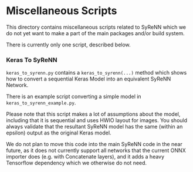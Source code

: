 # Miscellaneous Scripts
This directory contains miscellaneous scripts related to SyReNN which we do not
yet want to make a part of the main packages and/or build system.

There is currently only one script, described below.

### Keras To SyReNN
`keras_to_syrenn.py` contains a `keras_to_syrenn(...)` method which shows how
to convert a sequential Keras Model into an equivalent SyReNN Network.

There is an example script converting a simple model in
`keras_to_syrenn_example.py`.

Please note that this script makes a lot of assumptions about the model,
including that it is sequential and uses HWIO layout for images. You should
always validate that the resultant SyReNN model has the same (within an
epsilon) output as the original Keras model.

We do not plan to move this code into the main SyReNN code in the near future,
as it does not currently support all networks that the current ONNX importer
does (e.g. with Concatenate layers), and it adds a heavy Tensorflow dependency
which we otherwise do not need.
